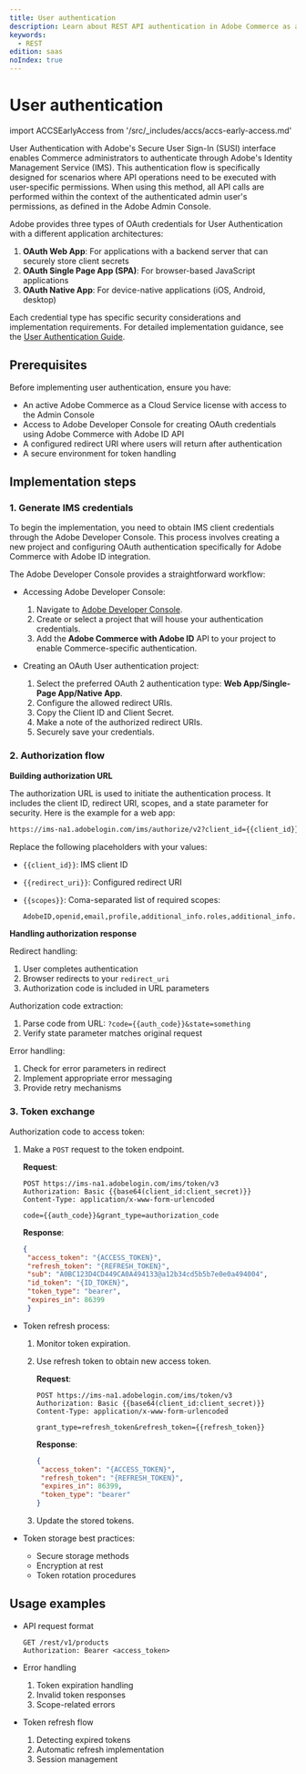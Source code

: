 ```yaml
---
title: User authentication
description: Learn about REST API authentication in Adobe Commerce as a Cloud Service.
keywords:
  - REST
edition: saas
noIndex: true
---
```


# User authentication

import ACCSEarlyAccess from '/src/_includes/accs/accs-early-access.md'

<ACCSEarlyAccess />

User Authentication with Adobe's Secure User Sign-In (SUSI) interface enables Commerce administrators to authenticate through Adobe's Identity Management Service (IMS). This authentication flow is specifically designed for scenarios where API operations need to be executed with user-specific permissions. When using this method, all API calls are performed within the context of the authenticated admin user's permissions, as defined in the Adobe Admin Console.

Adobe provides three types of OAuth credentials for User Authentication with a different application architectures:

1. **OAuth Web App**:  For applications with a backend server that can securely store client secrets
1. **OAuth Single Page App (SPA)**: For browser-based JavaScript applications
1. **OAuth Native App**: For device-native applications (iOS, Android, desktop)

Each credential type has specific security considerations and implementation requirements. For detailed implementation guidance, see the [User Authentication Guide](https://developer.adobe.com/developer-console/docs/guides/authentication/UserAuthentication/implementation/).

## Prerequisites

Before implementing user authentication, ensure you have:

- An active Adobe Commerce as a Cloud Service license with access to the Admin Console
- Access to Adobe Developer Console for creating OAuth credentials using Adobe Commerce with Adobe ID API
- A configured redirect URI where users will return after authentication
- A secure environment for token handling

## Implementation steps

### 1. Generate IMS credentials

To begin the implementation, you need to obtain IMS client credentials through the Adobe Developer Console. This process involves creating a new project and configuring OAuth authentication specifically for Adobe Commerce with Adobe ID integration.

The Adobe Developer Console provides a straightforward workflow:

- Accessing Adobe Developer Console:

  1. Navigate to [Adobe Developer Console](https://developer.adobe.com/console).
  1. Create or select a project that will house your authentication credentials.
  1. Add the **Adobe Commerce with Adobe ID** API to your project to enable Commerce-specific authentication.

- Creating an OAuth User authentication project:

  1. Select the preferred OAuth 2 authentication type: **Web App/Single-Page App/Native App**.
  1. Configure the allowed redirect URIs.
  1. Copy the Client ID and Client Secret.
  1. Make a note of the authorized redirect URIs.
  1. Securely save your credentials.

### 2. Authorization flow

**Building authorization URL**

The authorization URL is used to initiate the authentication process. It includes the client ID, redirect URI, scopes, and a state parameter for security. Here is the example for a web app:

```html
https://ims-na1.adobelogin.com/ims/authorize/v2?client_id={{client_id}}&redirect_uri={{redirect_uri}}&scope={{scopes}}&state=something&response_type=code
```

Replace the following placeholders with your values:

- `{{client_id}}`: IMS client ID
- `{{redirect_uri}}`: Configured redirect URI
- `{{scopes}}`: Coma-separated list of required scopes:

  ```bash
  AdobeID,openid,email,profile,additional_info.roles,additional_info.projectedProductContext`
  ```

**Handling authorization response**

Redirect handling:

1. User completes authentication
1. Browser redirects to your `redirect_uri`
1. Authorization code is included in URL parameters

Authorization code extraction:

1. Parse code from URL: `?code={{auth_code}}&state=something`
1. Verify state parameter matches original request

Error handling:

1. Check for error parameters in redirect
1. Implement appropriate error messaging
1. Provide retry mechanisms

### 3. Token exchange

Authorization code to access token:

1. Make a `POST` request to the token endpoint.

   **Request**:
  
   ```http
   POST https://ims-na1.adobelogin.com/ims/token/v3
   Authorization: Basic {{base64(client_id:client_secret)}}
   Content-Type: application/x-www-form-urlencoded
   
   code={{auth_code}}&grant_type=authorization_code
   
   ```
  
   **Response**:
  
   ```json
   {
    "access_token": "{ACCESS_TOKEN}",
    "refresh_token": "{REFRESH_TOKEN}",
    "sub": "A0BC123D4CD449CA0A494133@a12b34cd5b5b7e0e0a494004",
    "id_token": "{ID_TOKEN}",
    "token_type": "bearer",
    "expires_in": 86399
    }
    ```

- Token refresh process:
  1. Monitor token expiration.
  1. Use refresh token to obtain new access token.
  
     **Request**:
  
     ```http
     POST https://ims-na1.adobelogin.com/ims/token/v3
     Authorization: Basic {{base64(client_id:client_secret)}}
     Content-Type: application/x-www-form-urlencoded
     
     grant_type=refresh_token&refresh_token={{refresh_token}}
     ```
  
     **Response**:
  
     ```json
     {
      "access_token": "{ACCESS_TOKEN}",
      "refresh_token": "{REFRESH_TOKEN}",
      "expires_in": 86399,
      "token_type": "bearer"
     }
     ```
  1. Update the stored tokens.

- Token storage best practices:

  - Secure storage methods
  - Encryption at rest
  - Token rotation procedures

## Usage examples

- API request format

  ```http
  GET /rest/v1/products
  Authorization: Bearer <access_token>
  ```

- Error handling
  1. Token expiration handling
  1. Invalid token responses
  1. Scope-related errors

- Token refresh flow
  1. Detecting expired tokens
  1. Automatic refresh implementation
  1. Session management

